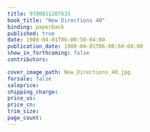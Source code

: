 ```yaml
---
title: 9780811207633
book_title: "New Directions 40"
binding: paperback
published: true
date: 1980-04-01T06:00:50-04:00
publication_date: 1980-04-01T06:00:50-04:00
show_in_forthcoming: false
contributors:

cover_image_path: New_Directions_40.jpg
forsale: false
saleprice:
shipping_charge:
price_us:
price_cn:
trim_size:
page_count:
---
```



